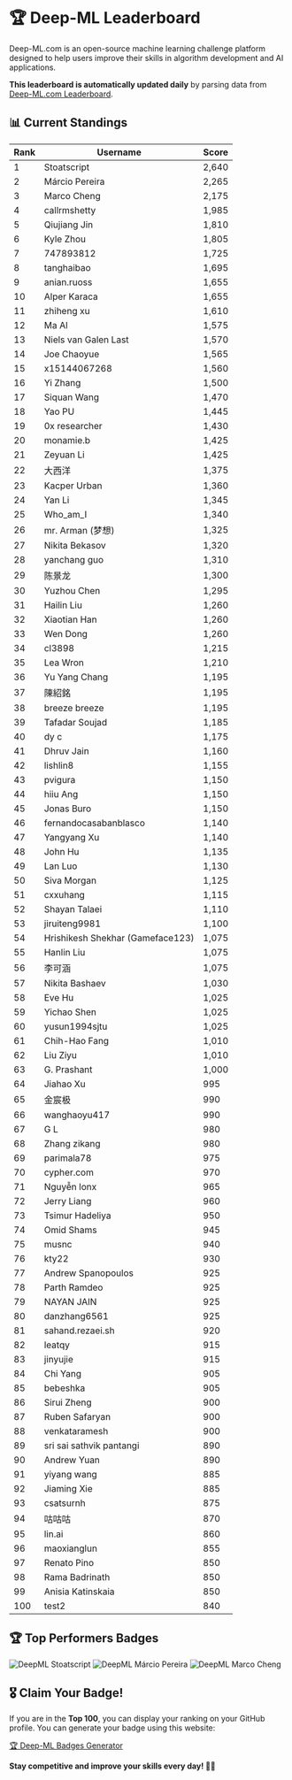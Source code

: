 # 🏆 Deep-ML Leaderboard

Deep-ML.com is an open-source machine learning challenge platform designed to help users improve their skills in algorithm development and AI applications.  

**This leaderboard is automatically updated daily** by parsing data from [Deep-ML.com Leaderboard](https://www.deep-ml.com/leaderboard).  

## 📊 Current Standings  

<!-- LEADERBOARD_START -->
| Rank | Username | Score |
|------|---------|-------|
| 1 | Stoatscript | 2,640 |
| 2 | Márcio Pereira | 2,265 |
| 3 | Marco Cheng | 2,175 |
| 4 | callrmshetty | 1,985 |
| 5 | Qiujiang Jin | 1,810 |
| 6 | Kyle Zhou | 1,805 |
| 7 | 747893812 | 1,725 |
| 8 | tanghaibao | 1,695 |
| 9 | anian.ruoss | 1,655 |
| 10 | Alper Karaca | 1,655 |
| 11 | zhiheng xu | 1,610 |
| 12 | Ma Al | 1,575 |
| 13 | Niels van Galen Last | 1,570 |
| 14 | Joe Chaoyue | 1,565 |
| 15 | x15144067268 | 1,560 |
| 16 | Yi Zhang | 1,500 |
| 17 | Siquan Wang | 1,470 |
| 18 | Yao PU | 1,445 |
| 19 | 0x researcher | 1,430 |
| 20 | monamie.b | 1,425 |
| 21 | Zeyuan Li | 1,425 |
| 22 | 大西洋 | 1,375 |
| 23 | Kacper Urban | 1,360 |
| 24 | Yan Li | 1,345 |
| 25 | Who_am_I | 1,340 |
| 26 | mr. Arman (梦想) | 1,325 |
| 27 | Nikita Bekasov | 1,320 |
| 28 | yanchang guo | 1,310 |
| 29 | 陈景龙 | 1,300 |
| 30 | Yuzhou Chen | 1,295 |
| 31 | Hailin Liu | 1,260 |
| 32 | Xiaotian Han | 1,260 |
| 33 | Wen Dong | 1,260 |
| 34 | cl3898 | 1,215 |
| 35 | Lea Wron | 1,210 |
| 36 | Yu Yang Chang | 1,195 |
| 37 | 陳紹銘 | 1,195 |
| 38 | breeze breeze | 1,195 |
| 39 | Tafadar Soujad | 1,185 |
| 40 | dy c | 1,175 |
| 41 | Dhruv Jain | 1,160 |
| 42 | lishlin8 | 1,155 |
| 43 | pvigura | 1,150 |
| 44 | hiiu Ang | 1,150 |
| 45 | Jonas Buro | 1,150 |
| 46 | fernandocasabanblasco | 1,140 |
| 47 | Yangyang Xu | 1,140 |
| 48 | John Hu | 1,135 |
| 49 | Lan Luo | 1,130 |
| 50 | Siva Morgan | 1,125 |
| 51 | cxxuhang | 1,115 |
| 52 | Shayan Talaei | 1,110 |
| 53 | jiruiteng9981 | 1,100 |
| 54 | Hrishikesh Shekhar (Gameface123) | 1,075 |
| 55 | Hanlin Liu | 1,075 |
| 56 | 李可涵 | 1,075 |
| 57 | Nikita Bashaev | 1,030 |
| 58 | Eve Hu | 1,025 |
| 59 | Yichao Shen | 1,025 |
| 60 | yusun1994sjtu | 1,025 |
| 61 | Chih-Hao Fang | 1,010 |
| 62 | Liu Ziyu | 1,010 |
| 63 | G. Prashant | 1,000 |
| 64 | Jiahao Xu | 995 |
| 65 | 金宸极 | 990 |
| 66 | wanghaoyu417 | 990 |
| 67 | G L | 980 |
| 68 | Zhang zikang | 980 |
| 69 | parimala78 | 975 |
| 70 | cypher.com | 970 |
| 71 | Nguyễn lonx | 965 |
| 72 | Jerry Liang | 960 |
| 73 | Tsimur Hadeliya | 950 |
| 74 | Omid Shams | 945 |
| 75 | musnc | 940 |
| 76 | kty22 | 930 |
| 77 | Andrew Spanopoulos | 925 |
| 78 | Parth Ramdeo | 925 |
| 79 | NAYAN JAIN | 925 |
| 80 | danzhang6561 | 925 |
| 81 | sahand.rezaei.sh | 920 |
| 82 | leatqy | 915 |
| 83 | jinyujie | 915 |
| 84 | Chi Yang | 905 |
| 85 | bebeshka | 905 |
| 86 | Sirui Zheng | 900 |
| 87 | Ruben Safaryan | 900 |
| 88 | venkataramesh | 900 |
| 89 | sri sai sathvik pantangi | 890 |
| 90 | Andrew Yuan | 890 |
| 91 | yiyang wang | 885 |
| 92 | Jiaming Xie | 885 |
| 93 | csatsurnh | 875 |
| 94 | 咕咕咕 | 870 |
| 95 | lin.ai | 860 |
| 96 | maoxianglun | 855 |
| 97 | Renato Pino | 850 |
| 98 | Rama Badrinath | 850 |
| 99 | Anisia Katinskaia | 850 |
| 100 | test2 | 840 |
<!-- LEADERBOARD_END -->

## 🏆 Top Performers Badges

<!-- BADGES_START -->
![DeepML Stoatscript](https://img.shields.io/badge/dynamic/json?url=https%3A%2F%2Fraw.githubusercontent.com%2Fsilvermete0r%2Fdeepml-top%2Fmain%2Fbadges.json&query=%24.f0022cc6de4b20fe459420bacf8c1f9c.label&prefix=Rank%20&style=for-the-badge&label=%F0%9F%9A%80%20DeepML&color=blue&link=https%3A%2F%2Fwww.deep-ml.com%2Fleaderboard)
![DeepML Márcio Pereira](https://img.shields.io/badge/dynamic/json?url=https%3A%2F%2Fraw.githubusercontent.com%2Fsilvermete0r%2Fdeepml-top%2Fmain%2Fbadges.json&query=%24.b0ffdfd546c2cfe5688ab1e44f9ead8c.label&prefix=Rank%20&style=for-the-badge&label=%F0%9F%9A%80%20DeepML&color=blue&link=https%3A%2F%2Fwww.deep-ml.com%2Fleaderboard)
![DeepML Marco Cheng](https://img.shields.io/badge/dynamic/json?url=https%3A%2F%2Fraw.githubusercontent.com%2Fsilvermete0r%2Fdeepml-top%2Fmain%2Fbadges.json&query=%24.4091c1a21900bd2c7d3f4e343acddda1.label&prefix=Rank%20&style=for-the-badge&label=%F0%9F%9A%80%20DeepML&color=blue&link=https%3A%2F%2Fwww.deep-ml.com%2Fleaderboard)
<!-- BADGES_END -->

## 🎖 Claim Your Badge!  

If you are in the **Top 100**, you can display your ranking on your GitHub profile. You can generate your badge using this website:

[🏆 Deep-ML Badges Generator](#)

**Stay competitive and improve your skills every day! 🚀🔥**